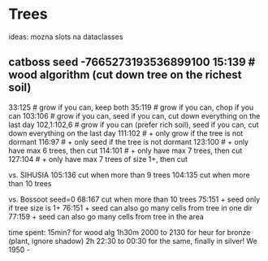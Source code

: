 # Trees

ideas:
mozna slots na dataclasses

catboss
seed
-7665273193536899100
15:139  # wood algorithm (cut down tree on the richest soil)
--
33:125  # grow if you can, keep both
35:119  # grow if you can, chop if you can
103:106 # grow if you can, seed if you can, cut down everything on the last day
102,1:102,6 # grow if you can (prefer rich soil), seed if you can, cut down everything on the last day
111:102 # + only grow if the tree is not dormant
116:97 # + only seed if the tree is not dormant
123:100 # + only have max 6 trees, then cut
114:101 # + only have max 7 trees, then cut
127:104 # + only have max 7 trees of size 1+, then cut

vs. SIHUSIA
105:136 cut when more than 9 trees
104:135 cut when more than 10 trees

vs. Bossoot
seed=0
68:167 cut when more than 10 trees
75:151 + seed only if tree size is 1+
76:151 + seed can also go many cells from tree in one dir
77:159 + seed can also go many cells from tree in the area



time spent: 
15min? for wood alg
1h30m 2000 to 2130 for heur for bronze (plant, ignore shadow)
2h 22:30 to 00:30 for the same, finally in silver! 
We
 1950 - 